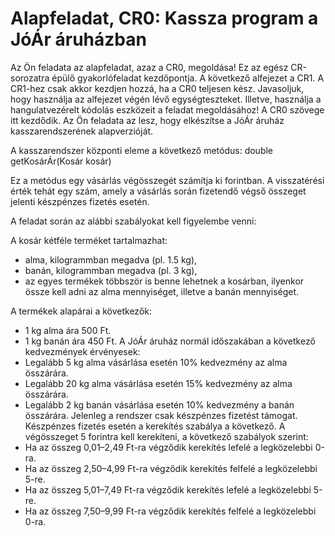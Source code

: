 # Alapfeladat, CR0: Kassza program a JóÁr áruházban

Az Ön feladata az alapfeladat, azaz a CR0, megoldása! Ez az egész CR-sorozatra épülő gyakorlófeladat kezdőpontja. A következő alfejezet a CR1. A CR1-hez csak akkor kezdjen hozzá, ha a CR0 teljesen kész. Javasoljuk, hogy használja az alfejezet végén lévő egységteszteket. Illetve, használja a hangulatvezérelt kódolás eszközeit a feladat megoldásához! A CR0 szövege itt kezdődik.
Az Ön feladata az lesz, hogy elkészítse a JóÁr áruház kasszarendszerének alapverzióját.

A kasszarendszer központi eleme a következő metódus:
double getKosárÁr(Kosár kosár)

Ez a metódus egy vásárlás végösszegét számítja ki forintban. A visszatérési érték tehát egy szám, amely a vásárlás során fizetendő végső összeget jelenti készpénzes fizetés esetén.

A feladat során az alábbi szabályokat kell figyelembe venni:

A kosár kétféle terméket tartalmazhat:
*	alma, kilogrammban megadva (pl. 1.5 kg),
*	banán, kilogrammban megadva (pl. 3 kg),
*	az egyes termékek többször is benne lehetnek a kosárban, ilyenkor össze kell adni az alma mennyiséget, illetve a banán mennyiséget.

A termékek alapárai a következők:
*	1 kg alma ára 500 Ft.
*	1 kg banán ára 450 Ft.
A JóÁr áruház normál időszakában a következő kedvezmények érvényesek:
*	Legalább 5 kg alma vásárlása esetén 10% kedvezmény az alma összárára.
*	Legalább 20 kg alma vásárlása esetén 15% kedvezmény az alma összárára.
*	Legalább 2 kg banán vásárlása esetén 10% kedvezmény a banán összárára.
Jelenleg a rendszer csak készpénzes fizetést támogat. Készpénzes fizetés esetén a kerekítés szabálya a következő. A végösszeget 5 forintra kell kerekíteni, a következő szabályok szerint:
*	Ha az összeg 0,01–2,49 Ft-ra végződik kerekítés lefelé a legközelebbi 0-ra.
*	Ha az összeg 2,50–4,99 Ft-ra végződik kerekítés felfelé a legközelebbi 5-re.
*	Ha az összeg 5,01–7,49 Ft-ra végződik kerekítés lefelé a legközelebbi 5-re.
*	Ha az összeg 7,50–9,99 Ft-ra végződik kerekítés felfelé a legközelebbi 0-ra.
